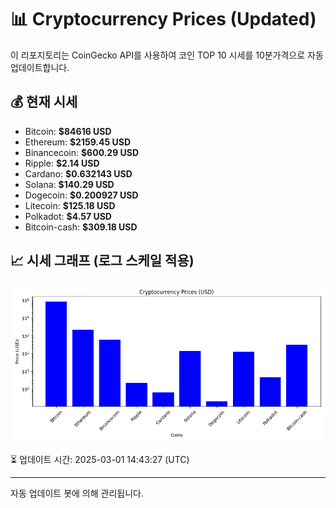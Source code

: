
# 📊 Cryptocurrency Prices (Updated)

이 리포지토리는 CoinGecko API를 사용하여 코인 TOP 10 시세를 10분가격으로 자동 업데이트합니다.

## 💰 현재 시세
- Bitcoin: **$84616 USD**
- Ethereum: **$2159.45 USD**
- Binancecoin: **$600.29 USD**
- Ripple: **$2.14 USD**
- Cardano: **$0.632143 USD**
- Solana: **$140.29 USD**
- Dogecoin: **$0.200927 USD**
- Litecoin: **$125.18 USD**
- Polkadot: **$4.57 USD**
- Bitcoin-cash: **$309.18 USD**

## 📈 시세 그래프 (로그 스케일 적용)
![Crypto Prices](crypto_prices.png)

⏳ 업데이트 시간: 2025-03-01 14:43:27 (UTC)

---
자동 업데이트 봇에 의해 관리됩니다.
